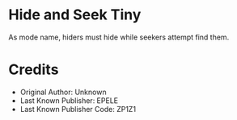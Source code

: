 # Hide and Seek Tiny
As mode name, hiders must hide while seekers attempt find them.

# Credits
- Original Author: Unknown
- Last Known Publisher: EPELE
- Last Known Publisher Code: ZP1Z1